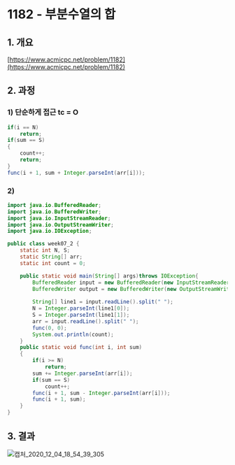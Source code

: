 # 1182 - 부분수열의 합

## 1. 개요

[https://www.acmicpc.net/problem/1182](https://www.acmicpc.net/problem/1182)

## 2. 과정

### 1) 단순하게 접근 tc = O

```java
if(i == N)
	return;
if(sum == S)
{
	count++;
	return;
}
func(i + 1, sum + Integer.parseInt(arr[i]));
```

### 2)

```java
import java.io.BufferedReader;
import java.io.BufferedWriter;
import java.io.InputStreamReader;
import java.io.OutputStreamWriter;
import java.io.IOException;

public class week07_2 {
    static int N, S;
    static String[] arr;
    static int count = 0;

    public static void main(String[] args)throws IOException{
        BufferedReader input = new BufferedReader(new InputStreamReader(System.in));
        BufferedWriter output = new BufferedWriter(new OutputStreamWriter(System.out));
        
        String[] line1 = input.readLine().split(" ");
        N = Integer.parseInt(line1[0]);
        S = Integer.parseInt(line1[1]);
        arr = input.readLine().split(" ");
        func(0, 0);
        System.out.println(count);
    }
    public static void func(int i, int sum)
    {
        if(i >= N)
            return;
        sum += Integer.parseInt(arr[i]);
        if(sum == S)
            count++;       
        func(i + 1, sum - Integer.parseInt(arr[i]));
        func(i + 1, sum);
    }
}
```

## 3. 결과
![캡처_2020_12_04_18_54_39_305](https://user-images.githubusercontent.com/32921283/101149762-b8335980-3662-11eb-9d8a-43c91d175288.png)
